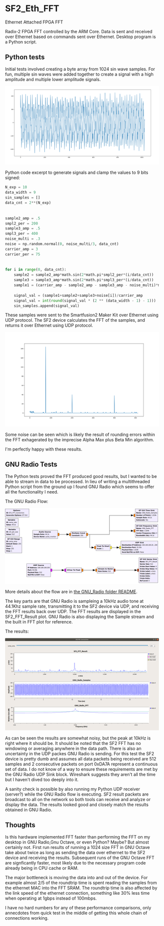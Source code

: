# SF2_Eth_FFT
Ethernet Attached FPGA FFT

Radix-2 FPGA FFT controlled by the ARM Core. Data is sent and received over Ethernet based on commands sent over Ethernet. Desktop program is a Python script.


## Python tests

Initial tests involved creating a byte array from 1024 sin wave samples. For fun, multiple sin waves were added together to create a signal with a high amplitude and multiple lower amplitude signals.

![Generated Samples](Python/Input_Signal.png)

Python code excerpt to generate signals and clamp the values to 9 bits signed:

```python
N_exp = 10
data_width = 9
sin_samples = []
data_cnt = 2**(N_exp)


sample2_amp = .5
smpl2_per = 200
sample3_amp = .5
smpl3_per = 400
noise_multi = .3
noise = np.random.normal(0, noise_multi/3, data_cnt)
carrier_amp = 3
carrier_per = 75


for i in range(0, data_cnt):
    sample2 = sample2_amp*math.sin(2*math.pi*smpl2_per*(i/data_cnt))
    sample3 = sample3_amp*math.sin(2*math.pi*smpl3_per*(i/data_cnt))
    sample1 = (carrier_amp - sample2_amp - sample3_amp - noise_multi)*math.sin(1+2*math.pi*carrier_per*i/data_cnt)

    signal_val = (sample1+sample2+sample3+noise[i])/carrier_amp
    signal_val = int(round(signal_val * (2 ** (data_width - 1) - 1)))                                      # signed
    sin_samples.append(signal_val)
```

These samples were sent to the Smartfusion2 Maker Kit over Ethernet using UDP protocol. The SF2 device calculates the FFT of the samples, and returns it over Ethernet using UDP protocol.

![Results](Python/HW_FFT_Result.png)


Some noise can be seen which is likely the result of rounding errors within the FFT exhagerated by the imprecise Alpha Max plus Beta Min algorithm.

I'm perfectly happy with these results.

## GNU Radio Tests

The Python tests proved the FFT produced good results, but I wanted to be able to stream in data to be processed. In lieu of writing a multithreaded Python script from the ground up I found GNU Radio which seems to offer all the functionality I need.

The GNU Radio Flow:

![GNU Radio Flow](GNU_Radio/SF2_FFT_Connection.grc.png)

More details about the flow are in [the GNU_Radio folder README](https://github.com/PKazm/SF2_Eth_FFT/tree/master/GNU_Radio).

The key parts are that GNU Radio is sampleing a 10kHz audio tone at 44.1Khz sample rate, transmitting it to the SF2 device via UDP, and receiving the FFT results back over UDP. The FFT results are displayed in the SF2_FFT_Result plot. GNU Radio is also displaying the Sample stream and the built in FFT plot for reference.

The results:

![GNU Radio Results](GNU_Radio/SF2_FFT_running.png)

As can be seen the results are somewhat noisy, but the peak at 10kHz is right where it should be. It should be noted that the SF2 FFT has no windowing or averaging anywhere in the data path. There is also an uncertainty in the UDP packes GNU Radio is sending. For this test the SF2 device is pretty dumb and assumes all data packets being received are 512 samples and 2 consecutive packets on port 0xDA7A represent a continuous set of data. I do not know of a way to ensure these requirements are met by the GNU Radio UDP Sink block. Wireshark suggests they aren't all the time but I haven't dived too deeply into it.

A sanity check is possible by also running my Python UDP receiver (server?) while the GNU Radio flow is executing. SF2 result packets are broadcast to all on the network so both tools can receive and analyze or display the data. The results looked good and closely match the results obtained in GNU Radio.

## Thoughts

Is this hardware implemented FFT faster than performing the FFT on my desktop in GNU Radio,Gnu Octave, or even Python? Maybe? But almost certainly not. First run results of running a 1024 size FFT in GNU Octave take about twice as long as sending the data over ethernet to the SF2 device and receiving the results. Subsequent runs of the GNU Octave FFT are signficantly faster, most likely due to the necessary program code already being in CPU cache or RAM.

The major bottleneck is moving the data into and out of the device. For example almost 2/5 of the roundtrip time is spent reading the samples from the ethernet MAC into the FFT SRAM. The roundtrip time is also affected by the link speed of the ethernet connection, something like 30% less time when operating at 1gbps instead of 100mbps.

I have no hard numbers for any of these performance comparisons, only annecdotes from quick test in the middle of getting this whole chain of connections working.
